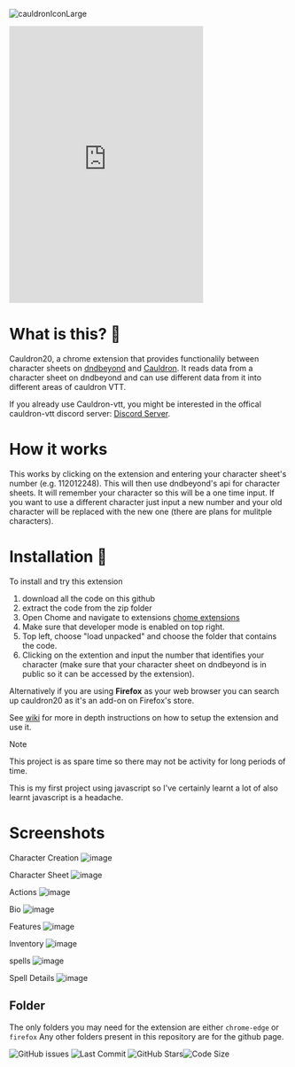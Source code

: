 ![cauldronIconLarge](https://github.com/Jamster3000/cauldron20/assets/148760154/29aacd8f-604f-43f4-a758-3635c2c32ac6)

<iframe src="https://discord.com/widget?id=1243623853976981504&theme=dark" width="350" height="500" allowtransparency="true" frameborder="0" sandbox="allow-popups allow-popups-to-escape-sandbox allow-same-origin allow-scripts"></iframe>

# What is this? 🔮

Cauldron20, a chrome extension that provides functionalily between character sheets on [dndbeyond](https://www.dndbeyond.com/) and [Cauldron](https://www.cauldron-vtt.net). It reads data from a character sheet on dndbeyond and can use different data from it into different areas of cauldron VTT.

If you already use Cauldron-vtt, you might be interested in the offical cauldron-vtt discord server: [Discord Server](https://discord.gg/Bbg4TACH).

# How it works
This works by clicking on the extension and entering your character sheet's number (e.g. 112012248). This will then use dndbeyond's api for character sheets. It will remember your character so this will be a one time input. If you want to use a different character just input a new number and your old character will be replaced with the new one (there are plans for mulitple characters).

# Installation 🚀
To install and try this extension
1) download all the code on this github
2) extract the code from the zip folder
3) Open Chome and navigate to extensions [chome extensions](chrome://extensions/)
4) Make sure that developer mode is enabled on top right.
5) Top left, choose "load unpacked" and choose the folder that contains the code.
6) Clicking on the extention and input the number that identifies your character (make sure that your character sheet on dndbeyond is in public so it can be accessed by the extension).

Alternatively if you are using **Firefox** as your web browser you can search up cauldron20 as it's an add-on on Firefox's store.

See [wiki](https://github.com/Jamster3000/cauldron20/wiki) for more in depth instructions on how to setup the extension and use it.

> [!NOTE]
> This project is as spare time so there may not be activity for long periods of time.

This is my first project using javascript so I've certainly learnt a lot of also learnt javascript is a headache.

# Screenshots
Character Creation
![image](https://github.com/Jamster3000/cauldron20/assets/148760154/19c31f2c-5034-4be9-a1a3-79afcf6a69bf)

Character Sheet
![image](https://github.com/Jamster3000/cauldron20/assets/148760154/01db889d-2bd1-4d97-97bc-41fbec3331b5)

Actions
![image](https://github.com/Jamster3000/cauldron20/assets/148760154/afb6736e-b1ef-468c-95f1-174ba1685b63)

Bio
![image](https://github.com/Jamster3000/cauldron20/assets/148760154/00814970-1746-40d1-8d6b-aad8bcf2e113)

Features
![image](https://github.com/Jamster3000/cauldron20/assets/148760154/fcf65c09-7936-4d2f-9d23-605c26e92201)

Inventory
![image](https://github.com/Jamster3000/cauldron20/assets/148760154/7ebd71b6-9b6b-4ffa-93fe-0973ef38fa6c)

spells
![image](https://github.com/Jamster3000/cauldron20/assets/148760154/4939eda3-5033-480d-9314-ac9203ba9954)

Spell Details
![image](https://github.com/Jamster3000/cauldron20/assets/148760154/7733d18c-1870-4cf7-b886-737eb87ff009)

## Folder
The only folders you may need for the extension are either `chrome-edge` or `firefox` Any other folders present in this repository are for the github page.

![GitHub issues](https://img.shields.io/github/issues/jamster3000/Joan-smart-assistant)
![Last Commit](https://img.shields.io/github/last-commit/jamster3000/Joan-smart-assistant)
![GitHub Stars](https://img.shields.io/github/stars/jamster3000/Joan-smart-assistant?style=social)![Code Size](https://img.shields.io/github/languages/code-size/jamster3000/Joan-smart-assistant)
